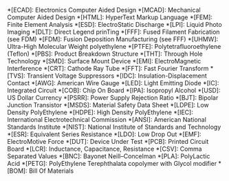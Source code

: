 *[ECAD]: Electronics Computer Aided Design
*[MCAD]: Mechanical Computer Aided Design
*[HTML]: HyperText Markup Language
*[FEM]: Finite Element Analysis
*[ESD]: ElectroStatic Discharge
*[LPI]: Liquid Photo Imaging
*[DLT]: Direct Legend prinTing
*[FFF]: Fused Filament Fabrication (see FDM)
*[FDM]: Fusion Deposition Manufacturing (see FFF)
*[UHMW]: Ultra-High Molecular Weight polyethylene
*[PTFE]: Polytetrafluoroethylene (Teflon)
*[PBS]: Product Breakdown Structure
*[THT]: Through Hole Technology
*[SMD]: Surface Mount Device
*[EMI]: ElectroMagnetic Interference
*[CRT]: Cathode Ray Tube
*[FFT]: Fast Fourier Transform
*[TVS]: Transient Voltage Suppressors
*[IDC]: Insulation-Displacement Contact
*[AWG]: American Wire Gauge
*[LED]: Light Emitting Diode
*[IC]: Integrated Circuit
*[COB]: Chip On Board
*[IPA]: Isopropyl Alcohol
*[USD]: US Dollar Currency
*[PSRR]: Power Supply Rejection Ratio
*[BJT]: Bipolar Junction Transistor
*[MSDS]: Material Safety Data Sheet
*[LDPE]: Low Density PolyEthylene 
*[HDPE]: High Density PolyEthylene
*[IEC]: International Electrotechnical Commission
*[ANSI]: American National Standards Institute
*[NIST]: National Institute of Standards and Technology
*[ESR]: Equivalent Series Resistance
*[LDO]: Low Drop Out
*[EMF]: ElectroMotive Force
*[DUT]: Device Under Test
*[PCB]: Printed Circuit Board
*[LCR]: Inductance, Capacitance, Resistance
*[CSV]: Comma Separated Values
*[BNC]: Bayonet Neill–Concelman
*[PLA]: PolyLactic Acid
*[PETG]: PolyEthylene Terephthalata copolymer with Glycol modifier
*[BOM]: Bill Of Materials